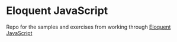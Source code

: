 # Eloquent JavaScript

Repo for the samples and exercises from working through <a href="http://eloquentjavascript.net/" target="_blank">Eloquent JavaScript</a>
